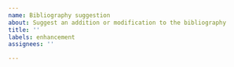 ```yaml
---
name: Bibliography suggestion
about: Suggest an addition or modification to the bibliography
title: ''
labels: enhancement
assignees: ''

---
```



